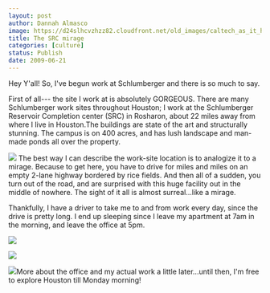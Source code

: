 ```yaml
---
layout: post
author: Dannah Almasco
image: https://d24slhcvzhzz82.cloudfront.net/old_images/caltech_as_it_happens/6a0105349b8251970b011570461927970c.jpg
title: The SRC mirage
categories: [culture]
status: Publish
date: 2009-06-21
---
```


Hey Y'all! So, I've begun work at Schlumberger and there is so much to say.

First of all--- the site I work at is absolutely GORGEOUS. There are many Schlumberger work sites throughout Houston; I work at the Schlumberger Reservoir Completion center (SRC) in Rosharon, about 22 miles away from where I live in Houston.The buildings are state of the art and structurally stunning. The campus is on 400 acres, and has lush landscape and man-made ponds all over the property. 


![](https://d24slhcvzhzz82.cloudfront.net/old_images/caltech_as_it_happens/6a0105349b8251970b011570462338970c.jpg)
The best way I can describe the work-site location is to analogize it to a mirage. Because to get here, you have to drive for miles and miles on an empty 2-lane highway bordered by rice fields. And then all of a sudden, you turn out of the road, and are surprised with this huge facility out in the middle of nowhere. The sight of it all is almost surreal...like a mirage.

Thankfully, I have a driver to take me to and from work every day, since the drive is pretty long. I end up sleeping since I leave my apartment at 7am in the morning, and leave the office at 5pm.


![](https://d24slhcvzhzz82.cloudfront.net/old_images/caltech_as_it_happens/6a0105349b8251970b0115704639fa970c.jpg)

![](https://d24slhcvzhzz82.cloudfront.net/old_images/caltech_as_it_happens/6a0105349b8251970b0115713b6a01970b.jpg)

![](https://d24slhcvzhzz82.cloudfront.net/old_images/caltech_as_it_happens/6a0105349b8251970b011570463d17970c.jpg)More about the office and my actual work a little later...until then, I'm free to explore Houston till Monday morning!
